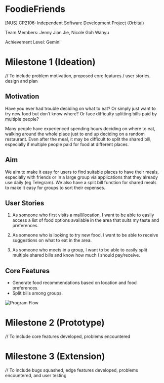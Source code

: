 # FoodieFriends
[NUS] CP2106: Independent Software Development Project (Orbital)

Team Members: Jenny Jian Jie, Nicole Goh Wanyu

Achievement Level: Gemini

# Milestone 1 (Ideation)

// To include problem motivation, proposed core features / user stories, design and plan

## Motivation 

Have you ever had trouble deciding on what to eat? Or simply just want to try new food but don’t know where? Or face difficulty splitting bills paid by multiple people? 

Many people have experienced spending hours deciding on where to eat, walking around the whole place just to end up deciding on a random restaurant. Even after the meal, it may be difficult to split the shared bill, especially if multiple people paid for food at different places.

## Aim 

We aim to make it easy for users to find suitable places to have their meals, especially with friends or in a large group via applications that they already use daily (eg Telegram). We also have a split bill function for shared meals to make it easy for groups to sort their expenses.

## User Stories

1. As someone who first visits a mall/location, I want to be able to easily access a list of food options available in the area that suits my taste and preferences.

2. As someone who is looking to try new food, I want to be able to receive suggestions on what to eat in the area.

3. As someone who meets in a group, I want to be able to easily split multiple shared bills and know how much I should pay/receive. 

## Core Features

- Generate food recommendations based on location and food preferences.
- Split bills among groups.

![Program Flow](https://user-images.githubusercontent.com/78203310/119811681-f296f880-bf19-11eb-9a05-f2b121839642.jpg)

# Milestone 2 (Prototype)

// To include core features developed, problems encountered

# Milestone 3 (Extension)

// To include bugs squashed, edge features developed, problems encountered, and user testing


